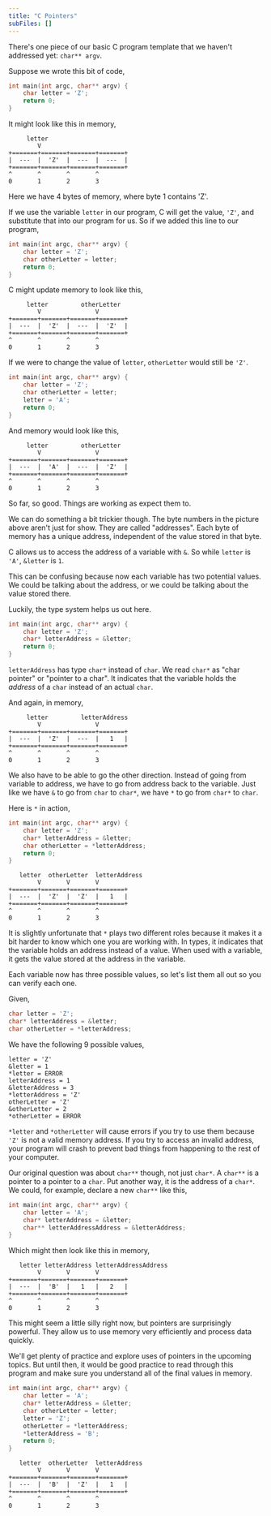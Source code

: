 ```yaml
---
title: "C Pointers"
subFiles: []
---
```


There's one piece of our basic C program template that we haven't addressed yet:
`char** argv`.

Suppose we wrote this bit of code,

```c
int main(int argc, char** argv) {
    char letter = 'Z';
    return 0;
}
```

It might look like this in memory,

```
     letter
        V
+=======+=======+=======+=======+
|  ---  |  'Z'  |  ---  |  ---  |
+=======+=======+=======+=======+
^       ^       ^       ^
0       1       2       3
```

Here we have 4 bytes of memory, where byte 1 contains 'Z'.

If we use the variable `letter` in our program, C will get the value, `'Z'`, and
substitute that into our program for us. So if we added this line to our
program,

```c
int main(int argc, char** argv) {
    char letter = 'Z';
    char otherLetter = letter;
    return 0;
}
```

C might update memory to look like this,

```
     letter         otherLetter
        V               V
+=======+=======+=======+=======+
|  ---  |  'Z'  |  ---  |  'Z'  |
+=======+=======+=======+=======+
^       ^       ^       ^
0       1       2       3
```

If we were to change the value of `letter`, `otherLetter` would still be `'Z'`.

```c
int main(int argc, char** argv) {
    char letter = 'Z';
    char otherLetter = letter;
    letter = 'A';
    return 0;
}
```

And memory would look like this,

```
     letter         otherLetter
        V               V
+=======+=======+=======+=======+
|  ---  |  'A'  |  ---  |  'Z'  |
+=======+=======+=======+=======+
^       ^       ^       ^
0       1       2       3
```

So far, so good. Things are working as expect them to.

We can do something a bit trickier though. The byte numbers in the picture above
aren't just for show. They are called "addresses". Each byte of memory has a
unique address, independent of the value stored in that byte.

C allows us to access the address of a variable with `&`. So while `letter` is
`'A'`, `&letter` is `1`.

This can be confusing because now each variable has two potential values. We
could be talking about the address, or we could be talking about the value
stored there.

Luckily, the type system helps us out here.

```c
int main(int argc, char** argv) {
    char letter = 'Z';
    char* letterAddress = &letter;
    return 0;
}
```

`letterAddress` has type `char*` instead of `char`. We read `char*` as "char
pointer" or "pointer to a char". It indicates that the variable holds the
_address_ of a `char` instead of an actual `char`.

And again, in memory,

```
     letter         letterAddress
        V               V
+=======+=======+=======+=======+
|  ---  |  'Z'  |  ---  |   1   |
+=======+=======+=======+=======+
^       ^       ^       ^
0       1       2       3
```

We also have to be able to go the other direction. Instead of going
from variable to address, we have to go from address back to the variable.
Just like we have `&` to go from `char` to `char*`, we have `*` to go from
`char*` to `char`.

Here is `*` in action,

```c
int main(int argc, char** argv) {
    char letter = 'Z';
    char* letterAddress = &letter;
    char otherLetter = *letterAddress;
    return 0;
}
```

```
   letter  otherLetter  letterAddress
        V       V       V
+=======+=======+=======+=======+
|  ---  |  'Z'  |  'Z'  |   1   |
+=======+=======+=======+=======+
^       ^       ^       ^
0       1       2       3
```

It is slightly unfortunate that `*` plays two different roles because it makes
it a bit harder to know which one you are working with. In types, it indicates
that the variable holds an address instead of a value. When used with a
variable, it gets the value stored at the address in the variable.

Each variable now has three possible values, so let's list them all out so you
can verify each one.

Given,

```c
char letter = 'Z';
char* letterAddress = &letter;
char otherLetter = *letterAddress;
```

We have the following 9 possible values,

```
letter = 'Z'
&letter = 1
*letter = ERROR
letterAddress = 1
&letterAddress = 3
*letterAddress = 'Z'
otherLetter = 'Z'
&otherLetter = 2
*otherLetter = ERROR
```

`*letter` and `*otherLetter` will cause errors if you try to use them because
`'Z'` is not a valid memory address. If you try to access an invalid address,
your program will crash to prevent bad things from happening to the rest of your
computer.

Our original question was about `char**` though, not just `char*`. A `char**` is
a pointer to a pointer to a `char`. Put another way, it is the address of a
`char*`. We could, for example, declare a new `char**` like this,

```c
int main(int argc, char** argv) {
    char letter = 'A';
    char* letterAddress = &letter;
    char** letterAddressAddress = &letterAddress;
}
```

Which might then look like this in memory,

```
   letter letterAddress letterAddressAddress
        V       V       V
+=======+=======+=======+=======+
|  ---  |  'B'  |   1   |   2   |
+=======+=======+=======+=======+
^       ^       ^       ^
0       1       2       3
```

This might seem a little silly right now, but pointers are surprisingly
powerful. They allow us to use memory very efficiently and process data
quickly.

We'll get plenty of practice and explore uses of pointers in the upcoming
topics. But until then, it would be good practice to read through this program
and make sure you understand all of the final values in memory.

```c
int main(int argc, char** argv) {
    char letter = 'A';
    char* letterAddress = &letter;
    char otherLetter = letter;
    letter = 'Z';
    otherLetter = *letterAddress;
    *letterAddress = 'B';
    return 0;
}
```

```
   letter  otherLetter  letterAddress
        V       V       V
+=======+=======+=======+=======+
|  ---  |  'B'  |  'Z'  |   1   |
+=======+=======+=======+=======+
^       ^       ^       ^
0       1       2       3
```
